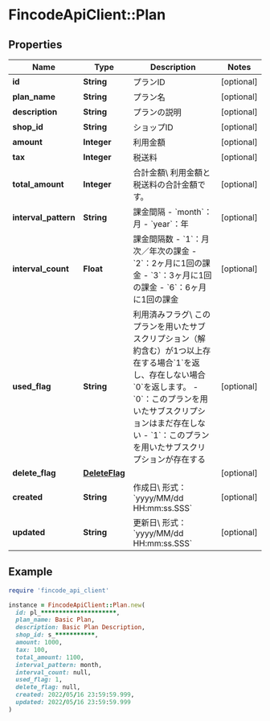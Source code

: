 # FincodeApiClient::Plan

## Properties

| Name | Type | Description | Notes |
| ---- | ---- | ----------- | ----- |
| **id** | **String** | プランID  | [optional] |
| **plan_name** | **String** | プラン名  | [optional] |
| **description** | **String** | プランの説明  | [optional] |
| **shop_id** | **String** | ショップID  | [optional] |
| **amount** | **Integer** | 利用金額  | [optional] |
| **tax** | **Integer** | 税送料  | [optional] |
| **total_amount** | **Integer** | 合計金額\\ 利用金額と税送料の合計金額です。  | [optional] |
| **interval_pattern** | **String** | 課金間隔  - &#x60;month&#x60;：月 - &#x60;year&#x60;：年  | [optional] |
| **interval_count** | **Float** | 課金間隔数  - &#x60;1&#x60;：月次／年次の課金 - &#x60;2&#x60;：2ヶ月に1回の課金 - &#x60;3&#x60;：3ヶ月に1回の課金 - &#x60;6&#x60;：6ヶ月に1回の課金  | [optional] |
| **used_flag** | **String** | 利用済みフラグ\\ このプランを用いたサブスクリプション（解約含む）が1つ以上存在する場合&#x60;1&#x60;を返し、存在しない場合&#x60;0&#x60;を返します。  - &#x60;0&#x60;：このプランを用いたサブスクリプションはまだ存在しない - &#x60;1&#x60;：このプランを用いたサブスクリプションが存在する  | [optional] |
| **delete_flag** | [**DeleteFlag**](DeleteFlag.md) |  | [optional] |
| **created** | **String** | 作成日\\ 形式：&#x60;yyyy/MM/dd HH:mm:ss.SSS&#x60;  | [optional] |
| **updated** | **String** | 更新日\\ 形式：&#x60;yyyy/MM/dd HH:mm:ss.SSS&#x60;  | [optional] |

## Example

```ruby
require 'fincode_api_client'

instance = FincodeApiClient::Plan.new(
  id: pl_*********************,
  plan_name: Basic Plan,
  description: Basic Plan Description,
  shop_id: s_***********,
  amount: 1000,
  tax: 100,
  total_amount: 1100,
  interval_pattern: month,
  interval_count: null,
  used_flag: 1,
  delete_flag: null,
  created: 2022/05/16 23:59:59.999,
  updated: 2022/05/16 23:59:59.999
)
```

